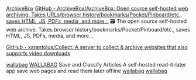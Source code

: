 
[ArchiveBox](https://archivebox.io/)
[GitHub - ArchiveBox/ArchiveBox: Open source self-hosted web archiving. Takes URLs/browser history/bookmarks/Pocket/Pinboard/etc., saves HTML, JS, PDFs, media, and more...](https://github.com/ArchiveBox/ArchiveBox)
🗃 The open source self-hosted web archive. Takes browser history/bookmarks/Pocket/Pinboard/etc., saves HTML, JS, PDFs, media, and more...

[GitHub - xarantolus/Collect: A server to collect & archive websites that also supports video downloads](https://github.com/xarantolus/Collect)

[wallabag](https://wallabag.org/)
[WALLABAG](https://github.com/wallabag/wallabag)
Save and Classify Articles
A self-hosted read-it-later app
save web pages and read them later offline
[wallabag](https://github.com/wallabag/docker)
[wallabag](https://github.com/wallabag/ios-app)
